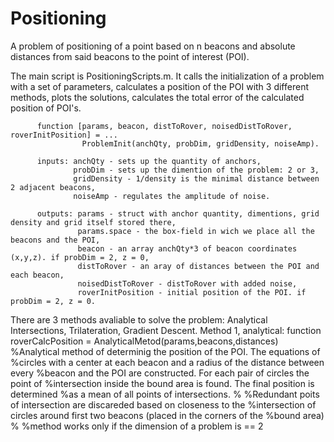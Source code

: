 # Positioning
A problem of positioning of a point based on n beacons and absolute distances from said beacons to the point of interest (POI).

The main script is PositioningScripts.m. It calls the initialization of a problem with a set of parameters,
calculates a position of the POI with 3 different methods,
plots the solutions, 
calculates the total error of the calculated position of POI's. 

          function [params, beacon, distToRover, noisedDistToRover, roverInitPosition] = ...
                    ProblemInit(anchQty, probDim, gridDensity, noiseAmp).
          
          inputs: anchQty - sets up the quantity of anchors,
                  probDim - sets up the dimention of the problem: 2 or 3,
                  gridDensity - 1/density is the minimal distance between 2 adjacent beacons,
                  noiseAmp - regulates the amplitude of noise.
          
          outputs: params - struct with anchor quantity, dimentions, grid density and grid itself stored there,
                   params.space - the box-field in wich we place all the beacons and the POI,
                   beacon - an array anchQty*3 of beacon coordinates (x,y,z). if probDim = 2, z = 0,
                   distToRover - an aray of distances between the POI and each beacon,
                   noisedDistToRover - distToRover with added noise,
                   roverInitPosition - initial position of the POI. if probDim = 2, z = 0.

There are 3 methods avaliable to solve the problem: Analytical Intersections, Trilateration, Gradient Descent. 
Method 1, analytical: 
          function roverCalcPosition = AnalyticalMetod(params,beacons,distances)
          %Analytical method of determinig the position of the POI. The equations of
          %circles with a center at each beacon and a radius of the distance between every
          %beacon and the POI are constructed. For each pair of circles the point of
          %intersection inside the bound area is found. The final position is determined
          %as a mean of all points of intersections.
          %
          %Redundant poits of intersection are discareded based on closeness to the
          %intersection of circles around first two beacons (placed in the corners of the
          %bound area)
          %
          %method works only if the dimension of a problem is == 2
